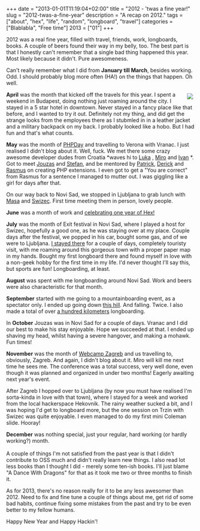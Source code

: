 +++
date = "2013-01-01T11:19:04+02:00"
title = "2012 - 'twas a fine year!"
slug = "2012-twas-a-fine-year"
description = "A recap on 2012."
tags = ["about", "hex", "life", "random", "longboard", "travel"]
categories = ["Blablabla", "Free time"]
2013 = ["01"]
+++

2012 was a real fine year, filled with travel, friends, work, longboards, books. A couple of beers found their way in my belly, too. The best part is that I honestly can't remember that a single bad thing happened this year. Most likely because it didn't. Pure awesomeness.

Can't really remember what I did from <b>January till March</b>, besides working. Odd. I should probably blog more often (HA!) on the things that happen. Oh well.

<img unselectable="on" src="/img/posts/longboard.jpg" style="float:right; padding: 5px;">

<b>April</b> was the month that kicked off the travels for this year. I spent a weekend in Budapest, doing nothing just roaming around the city. I stayed in a 5 star hotel in downtown. Never stayed in a fancy place like that before, and I wanted to try it out. Definitely not my thing, and did get the strange looks from the employees there as I stubmled in in a leather jacket and a military backpack on my back. I probably looked like a hobo. But I had fun and that's what counts.

<b>May</b> was the month of <a href="http://2012.phpday.it/">PHPDay</a> and travelling to Verona with Vranac. I just realised I didn't blog about it. Well, fuck. We met there some crazy awesome developer dudes from Croatia *waves hi to <a href="https://twitter.com/allixsenos">Luka</a> , <a href="https://twitter.com/msvrtan">Miro</a>  and <a href="https://twitter.com/ihabunek">Ivan</a> *. Got to meet <a href="https://twitter.com/juokaz">Jouzas</a>  and <a href="https://twitter.com/skoop">Stefan</a>, and be mentored by <a href="https://twitter.com/patrick_allaert">Patrick</a>, <a href="https://twitter.com/derickr">Derick</a>  and <a href="https://twitter.com/rasmus">Rasmus</a>  on creating PHP extensions. I even got to get a "You are correct" from Rasmus for a sentence I managed to mutter out. I was giggling like a girl for days after that.

On our way back to Novi Sad, we stopped in Ljubljana to grab lunch with <a href="https://twitter.com/Ponywithhiccups">Masa</a> and <a href="https://twitter.com/Swizec">Swizec</a>. First time meeting them in person, lovely people.

<b>June</b> was a month of work and <a href="http://robertbasic.com/blog/happy-birthday-hex">celebrating one year of Hex!</a>

<b>July</b> was the month of Exit festival in Novi Sad, where I played a host for Swizec, hopefully a good one, as he was staying over at my place. Couple days after the festival, we popped in his car, bought some gas, and of we were to Ljubljana. <a href="http://robertbasic.com/blog/ljubljana-slovenia">I stayed there</a> for a couple of days, completely touristy visit, with me roaming around this gorgeous town with a proper paper map in my hands. Bought my first longboard there and found myself in love with a non-geek hobby for the first time in my life. I'd never thought I'll say this, but sports are fun! Longboarding, at least.

<b>August</b> was spent with me longboarding around Novi Sad. Work and beers were also characteristic for that month.

<b>September</b> started with me going to a mountainboarding event, as a spectator only. I ended up going down <a href="https://www.facebook.com/photo.php?fbid=340572299367167&amp;l=319339718b">this hill</a>. And falling. Twice. I also made a total of over <a href="http://robertbasic.com/blog/one-hundred-kilometers">a hundred kilometers</a> longboarding.

In <b>October</b> Jouzas was in Novi Sad for a couple of days. Vranac and I did our best to make his stay enjoyable. Hope we succeeded at that. I ended up shaving my head, whilst having a severe hangover, and making a mohawk. Fun times!

<b>November</b> was the month of <a href="http://webcampzg.org/">Webcamp Zagreb</a>
  and us travelling to, obviously, Zagreb. And again, I didn't blog 
about it. Miro will kill me next time he sees me. The conference was a 
total success, very well done, even though it was planned and organized 
in under two months! Eagerly awaiting next year's event.

After Zagreb I hopped over to Ljubljana (by now you must have realised 
I'm sorta-kinda in love with that town), where I stayed for a week and 
worked from the local hackerspace Hekovnik. The rainy weather sucked a 
bit, and I was hoping I'd get to longboard more, but the one session on 
Trzin with Swizec was quite enjoyable. I even managed to do my first 
mini Coleman slide. Hooray!<br>

<b>December</b> was nothing special, just your regular, hard working (or hardly working?) month.<br>
<br>
A couple of things I'm not satisfied from the past year is that I didn't contribute to OSS much and didn't really learn new things. I also read lot less books than I thought I did - merely some ten-ish books. I'll just blame "A Dance With Dragons" for that as it took me two or three months to finish it.

As for 2013, there's no reason really for it to be any less awesomer than 2012. Need to fix and fine tune a couple of things about me, get rid of some bad habits, continue fixing some mistakes from the past and try to be even better to my fellow humans.

Happy New Year and Happy Hackin'!

